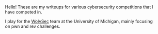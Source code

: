 Hello! These are my writeups for various cybersecurity competitions that I have competed in.

I play for the [WolvSec](https://wolvsec.org/) team at the University of Michigan, mainly focusing on pwn and rev challenges.